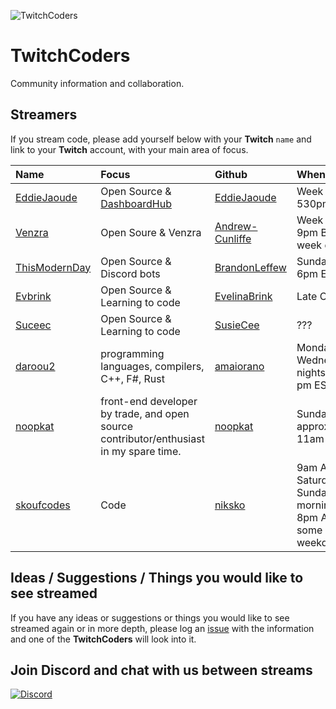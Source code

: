 ![TwitchCoders](https://user-images.githubusercontent.com/773633/38883696-9f58e3d8-4265-11e8-9d86-3fc1aec84bdb.jpg)


# TwitchCoders

Community information and collaboration.

## Streamers

If you stream code, please add yourself below with your **Twitch** `name` and link to your **Twitch** account, with your main area of focus.

| Name | Focus | Github | When |
| :--- | :--- | :--- | :--- |
| [EddieJaoude](https://twitch.tv/eddiejaoude) | Open Source & [DashboardHub](https://github.com/DashboardHub/PipelineDashboard) | [EddieJaoude](https://github.com/eddiejaoude) | Week days 530pm BST |
| [Venzra](https://twitch.tv/venzra) | Open Soure & Venzra | [Andrew-Cunliffe](https://github.com/Andrew-Cunliffe) | Week days 9pm BST week days |
| [ThisModernDay](https://twitch.tv/thismodernday) | Open Source & Discord bots | [BrandonLeffew](https://github.com/BrandonLeffew) | Sunday 2-6pm EST |
| [Evbrink](https://twitch.tv/evbrink) | Open Source & Learning to code | [EvelinaBrink](https://github.com/Evelinabrink) | Late CET |
| [Suceec](https://twitch.tv/suceec) | Open Source & Learning to code | [SusieCee](https://github.com/susiecee) | ??? |
| [daroou2](https://www.twitch.tv/daroou2) |  programming languages, compilers, C++, F#, Rust | [amaiorano](https://github.com/amaiorano) | Monday and Wednesday nights at 9 pm EST |
| [noopkat](https://www.twitch.tv/noopkat) | front-end developer by trade, and open source contributor/enthusiast in my spare time. | [noopkat](https://github.com/noopkat) | Sundays, approximately 11am EST |
| [skoufcodes](https://www.twitch.tv/skoufcodes) | Code | [niksko](https://github.com/niksko) | 9am AEST on Saturday and Sunday mornings; 8pm AEST some weekdays | 

## Ideas / Suggestions / Things you would like to see streamed

If you have any ideas or suggestions or things you would like to see streamed again or in more depth, please log an [issue](https://github.com/TwitchCoders/twitchcoders.github.io/issues) with the information and one of the **TwitchCoders** will look into it.

## Join Discord and chat with us between streams

[![Discord](https://user-images.githubusercontent.com/624760/38853439-239a9228-4215-11e8-93ee-ff5aa66e6ee8.png)](https://discord.gg/jVwPDFd)
